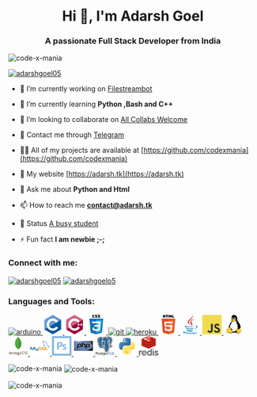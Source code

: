 <h1 align="center">Hi 👋, I'm Adarsh Goel</h1>
<h3 align="center">A passionate Full Stack Developer from India</h3>

<p align="left"> <img src="https://komarev.com/ghpvc/?username=code-x-mania&label=Profile%20views&color=0e75b6&style=flat" alt="code-x-mania" /> </p>

<p align="left"> <a href="https://twitter.com/adarshgoel05" target="blank"><img src="https://img.shields.io/twitter/follow/adarshgoel05?logo=twitter&style=for-the-badge" alt="adarshgoel05" /></a> </p>

- 🔭 I’m currently working on [Filestreambot](https://github.com/Code-X-Mania/filestreambot)

- 🌱 I’m currently learning **Python ,Bash and C++**

- 👯 I’m looking to collaborate on [All Collabs Welcome](https://t.me/codexmania)

- 🤝 Contact me through [Telegram](https://t.me/codexmania)

- 👨‍💻 All of my projects are available at [https://github.com/codexmania](https://github.com/codexmania)

- 📝 My website [https://adarsh.tk](https://adarsh.tk)

- 💬 Ask me about **Python and Html**

- 📫 How to reach me **contact@adarsh.tk**

- 📄 Status [A busy student](https://t.me/codexmania)

- ⚡ Fun fact **I am newbie ;-;**

<h3 align="left">Connect with me:</h3>
<p align="left">
<a href="https://twitter.com/adarshgoel05" target="blank"><img align="center" src="https://raw.githubusercontent.com/rahuldkjain/github-profile-readme-generator/master/src/images/icons/Social/twitter.svg" alt="adarshgoel05" height="30" width="40" /></a>
<a href="https://instagram.com/adarshgoelo5" target="blank"><img align="center" src="https://raw.githubusercontent.com/rahuldkjain/github-profile-readme-generator/master/src/images/icons/Social/instagram.svg" alt="adarshgoelo5" height="30" width="40" /></a>
</p>

<h3 align="left">Languages and Tools:</h3>
<p align="left"> <a href="https://www.arduino.cc/" target="_blank"> <img src="https://cdn.worldvectorlogo.com/logos/arduino-1.svg" alt="arduino" width="40" height="40"/> </a> <a href="https://www.cprogramming.com/" target="_blank"> <img src="https://raw.githubusercontent.com/devicons/devicon/master/icons/c/c-original.svg" alt="c" width="40" height="40"/> </a> <a href="https://www.w3schools.com/cpp/" target="_blank"> <img src="https://raw.githubusercontent.com/devicons/devicon/master/icons/cplusplus/cplusplus-original.svg" alt="cplusplus" width="40" height="40"/> </a> <a href="https://www.w3schools.com/css/" target="_blank"> <img src="https://raw.githubusercontent.com/devicons/devicon/master/icons/css3/css3-original-wordmark.svg" alt="css3" width="40" height="40"/> </a> <a href="https://git-scm.com/" target="_blank"> <img src="https://www.vectorlogo.zone/logos/git-scm/git-scm-icon.svg" alt="git" width="40" height="40"/> </a> <a href="https://heroku.com" target="_blank"> <img src="https://www.vectorlogo.zone/logos/heroku/heroku-icon.svg" alt="heroku" width="40" height="40"/> </a> <a href="https://www.w3.org/html/" target="_blank"> <img src="https://raw.githubusercontent.com/devicons/devicon/master/icons/html5/html5-original-wordmark.svg" alt="html5" width="40" height="40"/> </a> <a href="https://www.java.com" target="_blank"> <img src="https://raw.githubusercontent.com/devicons/devicon/master/icons/java/java-original.svg" alt="java" width="40" height="40"/> </a> <a href="https://developer.mozilla.org/en-US/docs/Web/JavaScript" target="_blank"> <img src="https://raw.githubusercontent.com/devicons/devicon/master/icons/javascript/javascript-original.svg" alt="javascript" width="40" height="40"/> </a> <a href="https://www.linux.org/" target="_blank"> <img src="https://raw.githubusercontent.com/devicons/devicon/master/icons/linux/linux-original.svg" alt="linux" width="40" height="40"/> </a> <a href="https://www.mongodb.com/" target="_blank"> <img src="https://raw.githubusercontent.com/devicons/devicon/master/icons/mongodb/mongodb-original-wordmark.svg" alt="mongodb" width="40" height="40"/> </a> <a href="https://www.mysql.com/" target="_blank"> <img src="https://raw.githubusercontent.com/devicons/devicon/master/icons/mysql/mysql-original-wordmark.svg" alt="mysql" width="40" height="40"/> </a> <a href="https://www.photoshop.com/en" target="_blank"> <img src="https://raw.githubusercontent.com/devicons/devicon/master/icons/photoshop/photoshop-line.svg" alt="photoshop" width="40" height="40"/> </a> <a href="https://www.php.net" target="_blank"> <img src="https://raw.githubusercontent.com/devicons/devicon/master/icons/php/php-original.svg" alt="php" width="40" height="40"/> </a> <a href="https://www.postgresql.org" target="_blank"> <img src="https://raw.githubusercontent.com/devicons/devicon/master/icons/postgresql/postgresql-original-wordmark.svg" alt="postgresql" width="40" height="40"/> </a> <a href="https://www.python.org" target="_blank"> <img src="https://raw.githubusercontent.com/devicons/devicon/master/icons/python/python-original.svg" alt="python" width="40" height="40"/> </a> <a href="https://redis.io" target="_blank"> <img src="https://raw.githubusercontent.com/devicons/devicon/master/icons/redis/redis-original-wordmark.svg" alt="redis" width="40" height="40"/> </a> </p>

<p><img align="left" src="https://github-readme-stats.vercel.app/api/top-langs?username=code-x-mania&show_icons=true&locale=en&layout=compact" alt="code-x-mania" /></p>

<p>&nbsp;<img align="center" src="https://github-readme-stats.vercel.app/api?username=code-x-mania&show_icons=true&locale=en" alt="code-x-mania" /></p>

<p><img align="center" src="https://github-readme-streak-stats.herokuapp.com/?user=code-x-mania&" alt="code-x-mania" /></p>
